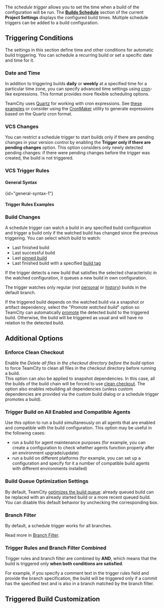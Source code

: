 [//]: # (title: Configuring Schedule Triggers)
[//]: # (auxiliary-id: Configuring Schedule Triggers)

The _schedule trigger_ allows you to set the time when a build of the configuration will be run. The __[Builds Schedule](builds-schedule.md)__ section of the current __Project Settings__ displays the configured build times. Multiple schedule triggers can be added to a build configuration.

## Triggering Conditions

The settings in this section define time and other conditions for automatic build triggering. You can schedule a recurring build or set a specific date and time for it.

<anchor name="ConfiguringScheduleTriggers"/>

### Date and Time

In addition to triggering builds __daily__ or __weekly__ at a specified time for a particular time zone, you can specify advanced time settings using [cron](cron-expressions-in-teamcity.md)-like expressions. This format provides more flexible scheduling options.

TeamCity uses [Quartz](https://www.quartz-scheduler.org/) for working with cron expressions. See [these examples](cron-expressions-in-teamcity.md#Examples) or consider using the [CronMaker](http://www.cronmaker.com/) utility to generate expressions based on the Quartz cron format.

### VCS Changes

You can restrict a schedule trigger to start builds only if there are pending changes in your version control by enabling the __Trigger only if there are pending changes__ option. This option considers only newly detected pending changes: if there were pending changes before the trigger was created, the build is not triggered.

<anchor name="ConfiguringScheduleTriggers-buildTriggerRules"/>

### VCS Trigger Rules

<include src="configuring-vcs-triggers.md" include-id="vcs-trigger-rules"/>

#### General Syntax
{id="general-syntax-1"}

<include src="configuring-vcs-triggers.md" include-id="general-syntax"/>

<anchor name="ConfiguringScheduleTriggers-WatchedBuild"/>

#### Trigger Rules Examples

<include src="configuring-vcs-triggers.md" include-id="trigger-rules-examples"/>

<anchor name="ConfiguringScheduleTriggers-BuildChanges"/>

### Build Changes

A schedule trigger can watch a build in any specified build configuration and trigger a build only if the watched build has changed since the previous triggering. You can select which build to watch:
* Last finished build
* Last successful build
* Last [pinned build](pinned-build.md)
* Last finished build with a specified [build tag](build-tag.md)

If the trigger detects a new build that satisfies the selected characteristic in the watched configuration, it queues a new build in own configuration.
 
The trigger watches only regular (not [personal](personal-build.md) or [history](history-build.md)) builds in the default branch.
 
If the triggered build depends on the watched build via a snapshot or artifact dependency, select the "_Promote watched build_" option so TeamCity can automatically [promote](running-custom-build.md#Promoting+Build) the detected build to the triggered build. Otherwise, the build will be triggered as usual and will have no relation to the detected build.

## Additional Options

### Enforce Clean Checkout 

Enable the _Delete all files in the checkout directory before the build_ option to force TeamCity to clean all files in the checkout directory before running a build.   
This option can also be applied to snapshot dependencies. In this case, all the builds of the build chain will be forced to use [clean checkout](clean-checkout.md). The option also enables rebuilding all dependencies (unless custom dependencies are provided via the custom build dialog or a schedule trigger promotes a build).

### Trigger Build on All Enabled and Compatible Agents

Use this option to run a build simultaneously on all agents that are enabled and compatible with the build configuration. This option may be useful in the following cases:

* run a build for agent maintenance purposes (for example, you can create a configuration to check whether agents function properly after an environment upgrade/update)
* run a build on different platforms (for example, you can set up a configuration and specify for it a number of compatible build agents with different environments installed)

<chunk include-id="queue-optimization">

### Build Queue Optimization Settings

By default, TeamCity [optimizes the build queue](build-queue.md#Build+Queue+Optimization+by+TeamCity): already queued build can be replaced with an already started build or a more recent queued build. You can disable this default behavior by unchecking the corresponding box.
</chunk>

### Branch Filter

By default, a schedule trigger works for all branches.

Read more in [Branch Filter](branch-filter.md).

### Trigger Rules and Branch Filter Combined

Trigger rules and branch filter are combined by __AND__, which means that the build is triggered only __when both conditions are satisfied__.

For example, if you specify a comment text in the trigger rules field and provide the branch specification, the build will be triggered only if a commit has the specified text and is also in a branch matched by the branch filter.

## Triggered Build Customization

<include src="configuring-vcs-triggers.md" include-id="triggered-build-customization"/>